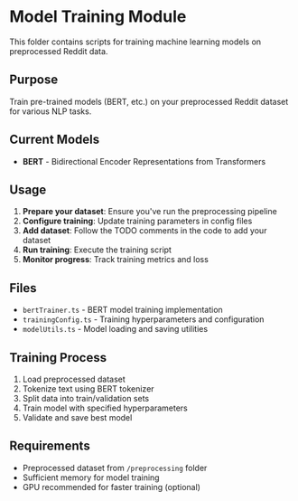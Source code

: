 # Model Training Module

This folder contains scripts for training machine learning models on preprocessed Reddit data.

## Purpose
Train pre-trained models (BERT, etc.) on your preprocessed Reddit dataset for various NLP tasks.

## Current Models
- **BERT** - Bidirectional Encoder Representations from Transformers

## Usage

1. **Prepare your dataset**: Ensure you've run the preprocessing pipeline
2. **Configure training**: Update training parameters in config files
3. **Add dataset**: Follow the TODO comments in the code to add your dataset
4. **Run training**: Execute the training script
5. **Monitor progress**: Track training metrics and loss

## Files

- `bertTrainer.ts` - BERT model training implementation
- `trainingConfig.ts` - Training hyperparameters and configuration
- `modelUtils.ts` - Model loading and saving utilities

## Training Process

1. Load preprocessed dataset
2. Tokenize text using BERT tokenizer
3. Split data into train/validation sets
4. Train model with specified hyperparameters
5. Validate and save best model

## Requirements

- Preprocessed dataset from `/preprocessing` folder
- Sufficient memory for model training
- GPU recommended for faster training (optional)
